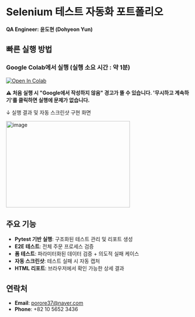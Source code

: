 # Selenium 테스트 자동화 포트폴리오

**QA Engineer: 윤도현 (Dohyeon Yun)**

## 빠른 실행 방법

### Google Colab에서 실행 (실행 소요 시간 : 약 1분)
[![Open In Colab](https://colab.research.google.com/assets/colab-badge.svg)](https://colab.research.google.com/github/Yundo37/automation-portfolio-Yundo/blob/main/automation_portfolio.ipynb) 

**⚠️ 처음 실행 시 "Google에서 작성하지 않음" 경고가 뜰 수 있습니다. '무시하고 계속하기'를 클릭하면 실행에 문제가 없습니다.**

↓ 실행 결과 및 자동 스크린샷 구현 화면

<img width="339" height="237" alt="image" src="https://github.com/user-attachments/assets/fea2b6c2-f50f-4326-9819-85d4b33b9874" />




## 주요 기능
- **Pytest 기반 실행**: 구조화된 테스트 관리 및 리포트 생성
- **E2E 테스트**: 전체 주문 프로세스 검증
- **폼 테스트**: 파라미터화된 데이터 검증 + 의도적 실패 케이스
- **자동 스크린샷**: 테스트 실패 시 자동 캡처
- **HTML 리포트**: 브라우저에서 확인 가능한 상세 결과

## 연락처
- **Email**: porore37@naver.com
- **Phone**: +82 10 5652 3436
